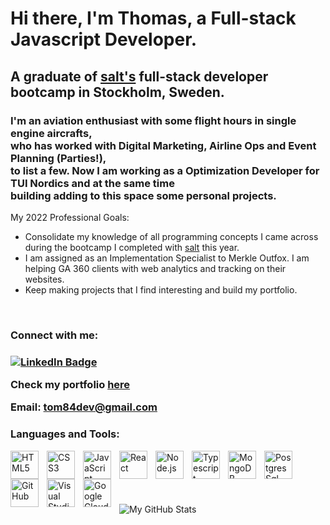 # Hi there, I'm Thomas, a Full-stack Javascript Developer.

## A graduate of [salt's](https://www.salt.study/) full-stack developer bootcamp in Stockholm, Sweden.
### I'm an aviation enthusiast with some flight hours in single engine aircrafts,<br/> who has worked with Digital Marketing, Airline Ops and Event Planning (Parties!), <br/> to list a few.  Now I am working as a Optimization Developer for TUI Nordics and at the same time <br/> building adding to this space some personal projects.

 My 2022 Professional Goals: 
- Consolidate my knowledge of all programming concepts I came across during the bootcamp I completed with [salt](https://www.salt.study/) this year.
- I am assigned as an Implementation Specialist to Merkle Outfox. I am helping GA 360 clients with web analytics and tracking on their websites.
- Keep making projects that I find interesting and build my portfolio.

<br />

### Connect with me: 

<h3><a href="https://www.linkedin.com/in/thomaskarag"><img src="https://img.shields.io/badge/LinkedIn-blue?style=for-the-badge&logo=linkedin&logoColor=white" alt="LinkedIn Badge"></a> 
 
 Check my portfolio <a href='http://whatiknow.herokuapp.com/' target='_blank'> here</a>
<!-- [![website](./images/globe-light.svg)](http://whatiknow.herokuapp.com/#gh-light-mode-only)
[![website](./images/globe-dark.svg)](http://whatiknow.herokuapp.com/#gh-dark-mode-only)
&nbsp;&nbsp; -->
<!-- [![website](./images/linkedin-light.svg)](https://www.linkedin.com/in/thomaskarag/#gh-light-mode-only)
[![website](./images/linkedin-dark.svg)](https://www.linkedin.com/in/thomaskarag/#gh-dark-mode-only)
&nbsp;&nbsp; -->

Email: [tom84dev@gmail.com](mailto:tom84dev@gmail.com) </h3>


### Languages and Tools:

<div>

<img align="left" alt="HTML5" width="45px" src="https://cdn.jsdelivr.net/gh/devicons/devicon/icons/html5/html5-original.svg" style="padding-right:10px;" />
<img align="left" alt="CSS3" width="45px" src="https://cdn.jsdelivr.net/gh/devicons/devicon/icons/css3/css3-original.svg" style="padding-right:10px;" />

<img align="left" alt="JavaScript" width="45px" src="https://cdn.jsdelivr.net/gh/devicons/devicon/icons/javascript/javascript-original.svg" style="padding-right:10px;" />
<img align="left" alt="React" width="45px" src="https://cdn.jsdelivr.net/gh/devicons/devicon/icons/react/react-original.svg" style="padding-right:10px;" />

<img align="left" alt="Node.js" width="45px" src="https://cdn.jsdelivr.net/gh/devicons/devicon/icons/nodejs/nodejs-original.svg" style="padding-right:10px;" />

<img align="left" alt="Typescript" width="45px" src="https://upload.wikimedia.org/wikipedia/commons/4/4c/Typescript_logo_2020.svg" style="padding-right:10px;" />
<img align="left" alt="MongoDB" width="45px" src="https://cdn.jsdelivr.net/gh/devicons/devicon/icons/mongodb/mongodb-original.svg" style="padding-right:10px;" />

<img align="left" alt="PostgresSql" width="45px" src="https://upload.wikimedia.org/wikipedia/commons/2/29/Postgresql_elephant.svg" style="padding-right:10px;" />
<img align="left" alt="GitHub" width="45px" src="https://user-images.githubusercontent.com/3369400/139447912-e0f43f33-6d9f-45f8-be46-2df5bbc91289.png" style="padding-right:10px;" />
<img align="left" alt="Visual Studio Code" width="45px" src="https://cdn.jsdelivr.net/gh/devicons/devicon/icons/vscode/vscode-original.svg" style="padding-right:10px;" />
<img align="left" alt="Google Cloud" width="45px" src="https://cdn.jsdelivr.net/gh/devicons/devicon/icons/googlecloud/googlecloud-original.svg" style="padding-right:10px;" />
<br />
</div>
<br />
<br />
<br />
<br />


<img align="left" alt="My GitHub Stats" src="https://github-readme-stats.vercel.app/api?username=Thoma-K&show_icons=true&hide_border=false&title_color=ff652f&icon_color=FFE400&bg_color=09131B&text_color=ffffff&border_color=0c1a25" />

